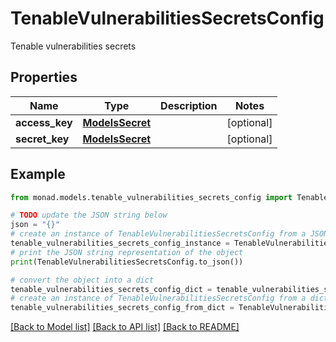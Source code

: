 # TenableVulnerabilitiesSecretsConfig

Tenable vulnerabilities secrets

## Properties

Name | Type | Description | Notes
------------ | ------------- | ------------- | -------------
**access_key** | [**ModelsSecret**](ModelsSecret.md) |  | [optional] 
**secret_key** | [**ModelsSecret**](ModelsSecret.md) |  | [optional] 

## Example

```python
from monad.models.tenable_vulnerabilities_secrets_config import TenableVulnerabilitiesSecretsConfig

# TODO update the JSON string below
json = "{}"
# create an instance of TenableVulnerabilitiesSecretsConfig from a JSON string
tenable_vulnerabilities_secrets_config_instance = TenableVulnerabilitiesSecretsConfig.from_json(json)
# print the JSON string representation of the object
print(TenableVulnerabilitiesSecretsConfig.to_json())

# convert the object into a dict
tenable_vulnerabilities_secrets_config_dict = tenable_vulnerabilities_secrets_config_instance.to_dict()
# create an instance of TenableVulnerabilitiesSecretsConfig from a dict
tenable_vulnerabilities_secrets_config_from_dict = TenableVulnerabilitiesSecretsConfig.from_dict(tenable_vulnerabilities_secrets_config_dict)
```
[[Back to Model list]](../README.md#documentation-for-models) [[Back to API list]](../README.md#documentation-for-api-endpoints) [[Back to README]](../README.md)


